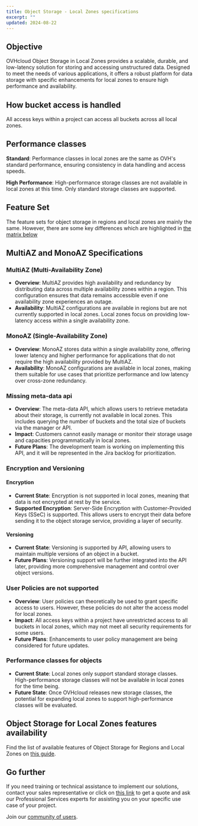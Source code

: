 ```yaml
---
title: Object Storage - Local Zones specifications
excerpt: ""
updated: 2024-08-22
---
```


<style>
td:nth-of-type(2) {
  white-space:nowrap;
}
</style>

## Objective

OVHcloud Object Storage in Local Zones provides a scalable, durable, and low-latency solution for storing and accessing unstructured data. Designed to meet the needs of various applications, it offers a robust platform for data storage with specific enhancements for local zones to ensure high performance and availability.

## How bucket access is handled

All access keys within a project can access all buckets across all local zones.

## Performance classes

**Standard**: Performance classes in local zones are the same as OVH's standard performance, ensuring consistency in data handling and access speeds.

**High Performance**: High-performance storage classes are not available in local zones at this time. Only standard storage classes are supported.

## Feature Set

The feature sets for object storage in regions and local zones are mainly the same. However, there are some key differences which are highlighted in [the matrix below](#features-matrix)

## MultiAZ and MonoAZ Specifications

### MultiAZ (Multi-Availability Zone)

- **Overview**: MultiAZ provides high availability and redundancy by distributing data across multiple availability zones within a region. This configuration ensures that data remains accessible even if one availability zone experiences an outage.
- **Availability**: MultiAZ configurations are available in regions but are not currently supported in local zones. Local zones focus on providing low-latency access within a single availability zone.

### MonoAZ (Single-Availability Zone)

- **Overview**: MonoAZ stores data within a single availability zone, offering lower latency and higher performance for applications that do not require the high availability provided by MultiAZ.
- **Availability**: MonoAZ configurations are available in local zones, making them suitable for use cases that prioritize performance and low latency over cross-zone redundancy.

### Missing meta-data api 

- **Overview**: The meta-data API, which allows users to retrieve metadata about their storage, is currently not available in local zones. This includes querying the number of buckets and the total size of buckets via the manager or API.
- **Impact**: Customers cannot easily manage or monitor their storage usage and capacities programmatically in local zones.
- **Future Plans**: The development team is working on implementing this API, and it will be represented in the Jira backlog for prioritization.

### Encryption and Versioning

#### Encryption

- **Current State**: Encryption is not supported in local zones, meaning that data is not encrypted at rest by the service.
- **Supported Encryption**: Server-Side Encryption with Customer-Provided Keys (SSeC) is supported. This allows users to encrypt their data before sending it to the object storage service, providing a layer of security.

#### Versioning

- **Current State**: Versioning is supported by API, allowing users to maintain multiple versions of an object in a bucket.
- **Future Plans**: Versioning support will be further integrated into the API later, providing more comprehensive management and control over object versions.

### User Policies are not supported

- **Overview**: User policies can theoretically be used to grant specific access to users. However, these policies do not alter the access model for local zones.
- **Impact**: All access keys within a project have unrestricted access to all buckets in local zones, which may not meet all security requirements for some users.
- **Future Plans**: Enhancements to user policy management are being considered for future updates.

### Performance classes for objects

- **Current State**: Local zones only support standard storage classes. High-performance storage classes will not be available in local zones for the time being.
- **Future State**: Once OVHcloud releases new storage classes, the potential for expanding local zones to support high-performance classes will be evaluated.

## Object Storage for Local Zones features availability

Find the list of available features of Object Storage for Regions and Local Zones on [this guide](/pages/storage_and_backup/object_storage/s3_limitations#features-matrix).

## Go further

If you need training or technical assistance to implement our solutions, contact your sales representative or click on [this link](/links/professional-services) to get a quote and ask our Professional Services experts for assisting you on your specific use case of your project.

Join our [community of users](/links/community).

